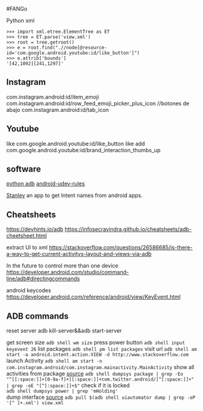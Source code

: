 #FANGo


Python xml
```
>>> import xml.etree.ElementTree as ET
>>> tree = ET.parse('view.xml')
>>> root = tree.getroot()
>>> e = root.find(".//node[@resource-id='com.google.android.youtube:id/like_button']")
>>> e.attrib['bounds']
'[42,1092][241,1297]'
```

## Instagram

com.instagram.android:id/item_emoji
com.instagram.android:id/row_feed_emoji_picker_plus_icon
//botones de abajo
com.instagram.android:id/tab_icon

## Youtube 
like
com.google.android.youtube:id/like_button
like add
com.google.android.youtube:id/brand_interaction_thumbs_up


## software

[python adb](https://github.com/google/python-adb)
[android-udev-rules](https://github.com/M0Rf30/android-udev-rules.git) 

[Stanley](https://f-droid.org/en/packages/fr.xgouchet.packageexplorer/) an app to get Intent names from android apps.

## Cheatsheets

https://devhints.io/adb
https://infosecravindra.github.io/cheatsheets/adb-cheetsheet.html

extract UI to xml
https://stackoverflow.com/questions/26586685/is-there-a-way-to-get-current-activitys-layout-and-views-via-adb

In the future to control more than one device
https://developer.android.com/studio/command-line/adb#directingcommands

android keycodes
https://developer.android.com/reference/android/view/KeyEvent.html

## ADB commands

reset server
adb kill-server&&adb start-server

get screen size
```adb shell wm size```
press power button 
```adb shell input keyevent 26```
list packages
```adb shell pm list packages```
visit url
```adb shell am start -a android.intent.action.VIEW -d http://www.stackoverflow.com```
launch Activity
```adb shell am start -n com.instagram.android/com.instagram.mainactivity.MainActivity```
show all activities from package [source](https://stackoverflow.com/a/51649936/2205297)
```adb shell dumpsys package | grep -Eo "^[[:space:]]+[0-9a-f]+[[:space:]]+com.twitter.android/[^[:space:]]+" | grep -oE "[^[:space:]]+$"```
check if it is locked  
```adb shell dumpsys power | grep 'mHolding' ```  
dump interface [source](https://stackoverflow.com/a/39923793/2205297)
```adb pull $(adb shell uiautomator dump | grep -oP '[^ ]+.xml') view.xml```

